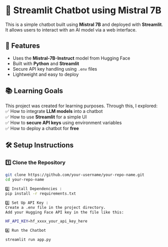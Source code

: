 # 🤖 Streamlit Chatbot using Mistral 7B

This is a simple chatbot built using **Mistral 7B** and deployed with **Streamlit**.  
It allows users to interact with an AI model via a web interface.  

## 🚀 Features
- Uses the **Mistral-7B-Instruct** model from Hugging Face  
- Built with **Python** and **Streamlit**  
- Secure API key handling using `.env` files  
- Lightweight and easy to deploy  

## 📚 Learning Goals
This project was created for learning purposes. Through this, I explored:  
✅ How to integrate **LLM models** into a chatbot  
✅ How to use **Streamlit** for a simple UI  
✅ How to **secure API keys** using environment variables  
✅ How to deploy a chatbot for **free**  

## 🛠️ Setup Instructions
### 1️⃣ Clone the Repository
```sh
git clone https://github.com/your-username/your-repo-name.git
cd your-repo-name

2️⃣ Install Dependencies :
pip install -r requirements.txt

3️⃣ Set Up API Key :
Create a .env file in the project directory.
Add your Hugging Face API key in the file like this:

HF_API_KEY=hf_xxxx_your_api_key_here

4️⃣ Run the Chatbot

streamlit run app.py
